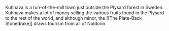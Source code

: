 Kuhhava is a run-of-the-mill town just outside the Plysard forest in Sweden. Kuhhava makes a lot of money selling the various fruits found in the Plysard to the rest of the world, and although minor, the [[The Plate-Back Stonedrake]] draws tourism from all of Noldorin.
